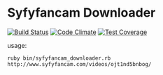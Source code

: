 # Syfyfancam Downloader
[![Build Status](https://travis-ci.org/jbilbo/syfyfancam-downloader.svg?branch=master)](https://travis-ci.org/jbilbo/syfyfancam-downloader) [![Code Climate](https://codeclimate.com/github/jbilbo/syfyfancam-downloader/badges/gpa.svg)](https://codeclimate.com/github/jbilbo/syfyfancam-downloader) [![Test Coverage](https://codeclimate.com/github/jbilbo/syfyfancam-downloader/badges/coverage.svg)](https://codeclimate.com/github/jbilbo/syfyfancam-downloader/coverage)

usage:

```shell
ruby bin/syfyfancam_downloader.rb http://www.syfyfancam.com/videos/ojt1nd5bnbog/
```
